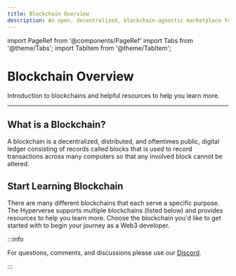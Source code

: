 ```yaml
---
title: Blockchain Overview
description: An open, decentralized, blockchain-agnostic marketplace for composable smart contracts
---
```


import PageRef from '@components/PageRef'
import Tabs from '@theme/Tabs';
import TabItem from '@theme/TabItem';

# Blockchain Overview

Introduction to blockchains and helpful resources to help you learn more.

---

## What is a Blockchain?

A blockchain is a decentralized, distributed, and oftentimes public, digital ledger consisting of records called blocks that is used to record transactions across many computers so that any involved block cannot be altered.

## Start Learning Blockchain

There are many different blockchains that each serve a specific purpose. The Hyperverse supports multiple blockchains (listed below) and provides resources to help you learn more. Choose the blockchain you'd like to get started with to begin your journey as a Web3 developer.

<PageRef url="/learn/blockchain/algorand/welcome-to-algorand" pageName="Algorand" />
<PageRef url="/learn/blockchain/conflux/welcome-to-conflux" pageName="Conflux" />
<PageRef url="/learn/blockchain/ethereum/welcome-to-ethereum" pageName="Ethereum" />
<PageRef url="/learn/blockchain/flow/welcome-to-flow" pageName="Flow" />
<PageRef url="/learn/blockchain/near/welcome-to-near" pageName="Near" />
<PageRef url="/learn/blockchain/polygon/welcome-to-polygon" pageName="Polygon" />
<PageRef url="/learn/blockchain/solana/welcome-to-solana" pageName="Solana" />

:::info

For questions, comments, and discussions please use our [Discord](https://discord.com/invite/uqecGxg).

:::
